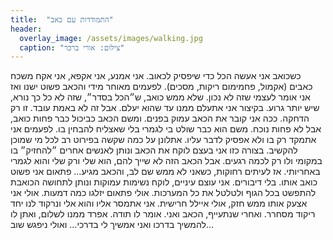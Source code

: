 ```yaml
---
title:  "התמודדות עם כאב"
header:
  overlay_image: /assets/images/walking.jpg
  caption: "צילום: אורי ברכר"
---
```

<!--more-->
כשכואב אני אעשה הכל כדי שיפסיק לכאוב. אני אמנע, אני אקפא, אני אקח משכח כאבים (אקמול, פחמימום ריקות, מסכים).
לפעמים מאוחר מידי והכאב פשוט ישנו ואז אני אומר לעצמי שזה לא נכון. שלא ממש כואב, ש״הכל בסדר״, שזה לא כל כך נורא, שיש יותר גרוע. בקיצור אני אתעלם ממנו עד שהוא יעלם. אבל זה לא באמת עובד. זו רק הדחקה. ככה אני קובר את הכאב עמוק בפנים. ומשם הכאב כביכול כבר פחות כואב, אבל לא פחות נוכח. משם הוא כבר שולט בי לגמרי בלי שאצליח להבחין בו.
לפעמים אני אתמקד רק בו ולא אפסיק לדבר עליו. אתלונן על כמה שקשה בפירוט רב לכל מי שמוכן להקשיב. בצורה כזו אני בעצם לוקח את הכאב ונותן לאנשים אחרים ״להחזיק״ בו במקומי ולו רק לכמה רגעים. אבל הכאב הזה לא שייך להם, הוא שלי ורק שלי והוא לגמרי באחריותי.
אז לעיתים רחוקות, כשאני לא ממש שם לב, והכאב מגיע… פתאום אני פשוט כואב אותו. בלי דיבורים. אני עוצם עיניים, לוקח נשימות עמוקות ונותן לתחושה הכואבת להתפשט בכל הגוף ולטלטל את כל המערכות. אולי פתאום יזלגו כמה דמעות. אולי אני אצעק אותו ממש חזק, אולי איילל חרישית. אני אתמסר אליו והוא אלי ונרקוד לנו יחד ריקוד מסחרר.
ואחרי שנתעייף, הכאב ואני. אומר לו תודה. אפרד ממנו לשלום, ואתן לו להמשיך בדרכו ואני אמשיך לי בדרכי… ואולי ניפגש שוב…